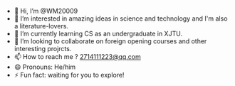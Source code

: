 - 👋 Hi, I’m @WM20009
- 👀 I’m interested in amazing ideas in science and technology and I'm also a literature-lovers.
- 🌱 I’m currently learning CS as an undergraduate in XJTU.
- 💞️ I’m looking to collaborate on foreign opening courses and other interesting projrcts.
- 📫 How to reach me ? 2714111223@qq.com
- 😄 Pronouns: He/him
- ⚡ Fun fact: waiting for you to explore!

<!---
WM20009/WM20009 is a ✨ special ✨ repository because its `README.md` (this file) appears on your GitHub profile.
You can click the Preview link to take a look at your changes.
--->
